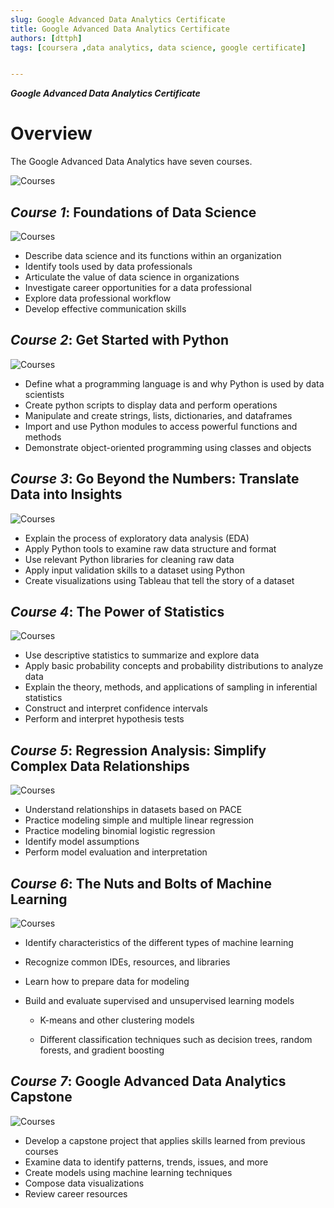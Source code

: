 ```yaml
---
slug: Google Advanced Data Analytics Certificate
title: Google Advanced Data Analytics Certificate
authors: [dttph]
tags: [coursera ,data analytics, data science, google certificate]


---
```


***Google Advanced Data Analytics Certificate***

# **Overview** 

The Google Advanced Data Analytics have seven courses. 

![Courses](./img_gg/gg_advanced.png "Seven Courses")

## *Course 1*: Foundations of Data Science

![Courses](./img_gg/course1.png "Courses 01")

* Describe data science and its functions within an organization
* Identify tools used by data professionals
* Articulate the value of data science in organizations
* Investigate career opportunities for a data professional
* Explore data professional workflow
* Develop effective communication skills

## *Course 2*: Get Started with Python 

![Courses](./img_gg/course2.png "Courses 02")

* Define what a programming language is and why Python is used by data scientists
* Create python scripts to display data and perform operations
* Manipulate and create strings, lists, dictionaries, and dataframes
* Import and use Python modules to access powerful functions and methods
* Demonstrate object-oriented programming using classes and objects

## *Course 3*: Go Beyond the Numbers: Translate Data into Insights

![Courses](./img_gg/course3.png "Courses 03")

* Explain the process of exploratory data analysis (EDA)
* Apply Python tools to examine raw data structure and format
* Use relevant Python libraries for cleaning raw data
* Apply input validation skills to a dataset using Python
* Create visualizations using Tableau that tell the story of a dataset

## *Course 4*: The Power of Statistics

![Courses](./img_gg/course4.png "Courses 04")

* Use descriptive statistics to summarize and explore data
* Apply basic probability concepts and probability distributions to analyze data
* Explain the theory, methods, and applications of sampling in inferential statistics
* Construct and interpret confidence intervals
* Perform and interpret hypothesis tests

## *Course 5*: Regression Analysis: Simplify Complex Data Relationships

![Courses](./img_gg/couse5.png "Courses 05")

* Understand relationships in datasets based on PACE
* Practice modeling simple and multiple linear regression
* Practice modeling binomial logistic regression
* Identify model assumptions
* Perform model evaluation and interpretation

## *Course 6*: The Nuts and Bolts of Machine Learning

![Courses](./img_gg/course6.png "Courses 06")

* Identify characteristics of the different types of machine learning

* Recognize common IDEs, resources, and libraries

* Learn how to prepare data for modeling

* Build and evaluate supervised and unsupervised learning models

  * K-means and other clustering models

  * Different classification techniques such as decision trees, random forests, and gradient boosting

## *Course 7*: Google Advanced Data Analytics Capstone

![Courses](./img_gg/course7.png "Courses 07")

* Develop a capstone project that applies skills learned from previous courses
* Examine data to identify patterns, trends, issues, and more
* Create models using machine learning techniques
* Compose data visualizations
* Review career resources
